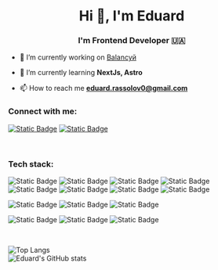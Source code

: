 <h1 align="center">Hi 👋, I'm Eduard</h1>
<h3 align="center">I'm Frontend Developer 🇺🇦</h3>

- 🔭 I’m currently working on [Balancyй](https://www.linkedin.com/company/balancyua-team/mycompany/)

- 🌱 I’m currently learning **NextJs, Astro**

- 📫 How to reach me **eduard.rassolov0@gmail.com**

<h3 align="left">Connect with me:</h3>
<p align="left">

[![Static Badge](https://img.shields.io/badge/LinkedIn-0077B5?style=for-the-badge&logo=linkedin&logoColor=white)](https://www.linkedin.com/in/eduard-rassolov-273553249) 
[![Static Badge](https://img.shields.io/badge/Telegram-2CA5E0?style=for-the-badge&logo=telegram&logoColor=white)](https://t.me/eduardrsv)

</p>

<br />

<h3 align="left">Tech stack:</h3>

![Static Badge](https://img.shields.io/badge/HTML5-E34F26?style=for-the-badge&logo=html5&logoColor=white
)
![Static Badge](https://img.shields.io/badge/CSS3-1572B6?style=for-the-badge&logo=css3&logoColor=white
)
![Static Badge](https://img.shields.io/badge/JavaScript-323330?style=for-the-badge&logo=javascript&logoColor=F7DF1E
)
![Static Badge](https://img.shields.io/badge/TypeScript-007ACC?style=for-the-badge&logo=typescript&logoColor=white
)
![Static Badge](https://img.shields.io/badge/React-20232A?style=for-the-badge&logo=react&logoColor=61DAFB
)
![Static Badge](https://img.shields.io/badge/Tailwind_CSS-38B2AC?style=for-the-badge&logo=tailwind-css&logoColor=white
)
![Static Badge](https://img.shields.io/badge/styled--components-DB7093?style=for-the-badge&logo=styled-components&logoColor=white
)
![Static Badge](https://img.shields.io/badge/Supabase-181818?style=for-the-badge&logo=supabase&logoColor=white
)

![Static Badge](https://img.shields.io/badge/React_Router-CA4245?style=for-the-badge&logo=react-router&logoColor=white)
![Static Badge](https://img.shields.io/badge/React_Query-FF4154?style=for-the-badge&logo=ReactQuery&logoColor=white)
![Static Badge](https://img.shields.io/badge/Bootstrap-563D7C?style=for-the-badge&logo=bootstrap&logoColor=white)


![Static Badge](https://img.shields.io/badge/Postman-FF6C37?style=for-the-badge&logo=postman&logoColor=white)
![Static Badge](https://img.shields.io/badge/GIT-E44C30?style=for-the-badge&logo=git&logoColor=white)
![Static Badge](https://img.shields.io/badge/storybook-FF4785?style=for-the-badge&logo=storybook&logoColor=white)

<br />

![Top Langs](https://github-readme-stats.vercel.app/api/top-langs/?username=eduardrassolov&layout=compact)
<br />
![Eduard's GitHub stats](https://github-readme-stats.vercel.app/api?username=eduardrassolov&show_icons=true)

